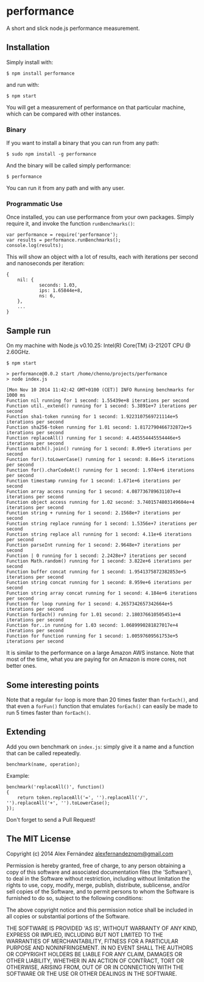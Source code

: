 # performance

A short and slick node.js performance measurement.

## Installation

Simply install with:

    $ npm install performance

and run with:

    $ npm start

You will get a measurement of performance on that particular machine,
which can be compared with other instances.

### Binary

If you want to install a binary that you can run from any path:

    $ sudo npm install -g performance

And the binary will be called simply performance:

    $ performance

You can run it from any path and with any user.

### Programmatic Use

Once installed, you can use performance from your own packages.
Simply require it,
and invoke the function `runBenchmarks()`:

```
var performance = require('performance');
var results = performance.runBenchmarks();
console.log(results);
```

This will show an object with a lot of results, each with iterations per second and nanoseconds per iteration:

```
{
	nil: {
            seconds: 1.03,
            ips: 1.65844e+8,
            ns: 6,
    },
	...
}
```

## Sample run

On my machine with Node.js v0.10.25: Intel(R) Core(TM) i3-2120T CPU @ 2.60GHz.

```
$ npm start

> performance@0.0.2 start /home/chenno/projects/performance
> node index.js

[Mon Nov 10 2014 11:42:42 GMT+0100 (CET)] INFO Running benchmarks for 1000 ms
Function nil running for 1 second: 1.55439e+8 iterations per second
Function util._extend() running for 1 second: 5.3891e+7 iterations per second
Function sha1-token running for 1 second: 1.9223107569721114e+5 iterations per second
Function sha256-token running for 1.01 second: 1.8172790466732872e+5 iterations per second
Function replaceAll() running for 1 second: 4.445554445554446e+5 iterations per second
Function match().join() running for 1 second: 8.09e+5 iterations per second
Function for().toLowerCase() running for 1 second: 8.86e+5 iterations per second
Function for().charCodeAt() running for 1 second: 1.974e+6 iterations per second
Function timestamp running for 1 second: 1.671e+6 iterations per second
Function array access running for 1 second: 4.087736789631107e+4 iterations per second
Function object access running for 1.02 second: 3.7401574803149604e+4 iterations per second
Function string + running for 1 second: 2.1568e+7 iterations per second
Function string replace running for 1 second: 1.5356e+7 iterations per second
Function string replace all running for 1 second: 4.11e+6 iterations per second
Function parseInt running for 1 second: 2.9648e+7 iterations per second
Function | 0 running for 1 second: 2.2428e+7 iterations per second
Function Math.random() running for 1 second: 3.822e+6 iterations per second
Function buffer concat running for 1 second: 1.9541375872382853e+5 iterations per second
Function string concat running for 1 second: 8.959e+6 iterations per second
Function string array concat running for 1 second: 4.184e+6 iterations per second
Function for loop running for 1 second: 4.2657342657342664e+5 iterations per second
Function forEach() running for 1.01 second: 2.180376610505451e+4 iterations per second
Function for..in running for 1.03 second: 1.0689990281827017e+4 iterations per second
Function for function running for 1 second: 1.00597609561753e+5 iterations per second
```

It is similar to the performance on a large Amazon AWS instance. Note that most of the time,
what you are paying for on Amazon is more cores, not better ones.

## Some interesting points

Note that a regular `for` loop is more than 20 times faster than `forEach()`,
and that even a `forFun()` function that emulates `forEach()` can easily be made
to run 5 times faster than `forEach()`.

## Extending

Add you own benchmark on `index.js`: simply give it a name and a function
that can be called repeatedly.

    benchmark(name, operation);

Example:

    benchmark('replaceAll()', function()
    {
        return token.replaceAll('=', '').replaceAll('/', '').replaceAll('+', '').toLowerCase();
    });

Don't forget to send a Pull Request!

## The MIT License

Copyright (c) 2014 Alex Fernández <alexfernandeznpm@gmail.com>

Permission is hereby granted, free of charge, to any person obtaining a copy of this software and associated documentation files (the 'Software'), to deal in the Software without restriction, including without limitation the rights to use, copy, modify, merge, publish, distribute, sublicense, and/or sell copies of the Software, and to permit persons to whom the Software is furnished to do so, subject to the following conditions:

The above copyright notice and this permission notice shall be included in all copies or substantial portions of the Software.

THE SOFTWARE IS PROVIDED 'AS IS', WITHOUT WARRANTY OF ANY KIND, EXPRESS OR IMPLIED, INCLUDING BUT NOT LIMITED TO THE WARRANTIES OF MERCHANTABILITY, FITNESS FOR A PARTICULAR PURPOSE AND NONINFRINGEMENT. IN NO EVENT SHALL THE AUTHORS OR COPYRIGHT HOLDERS BE LIABLE FOR ANY CLAIM, DAMAGES OR OTHER LIABILITY, WHETHER IN AN ACTION OF CONTRACT, TORT OR OTHERWISE, ARISING FROM, OUT OF OR IN CONNECTION WITH THE SOFTWARE OR THE USE OR OTHER DEALINGS IN THE SOFTWARE.

